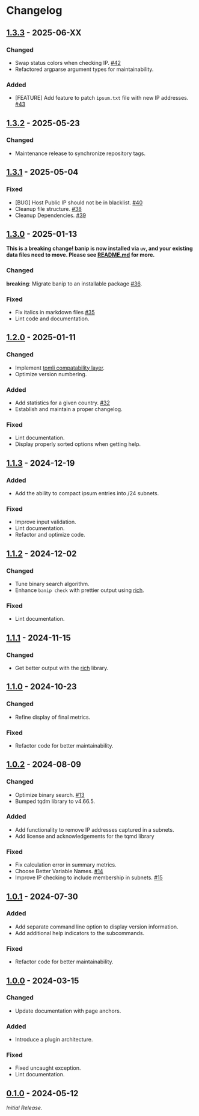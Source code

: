 # Changelog

<!--------------------------------------------------------------------->

## [1.3.3][1.3.3] - 2025-06-XX

### Changed

* Swap status colors when checking IP. [#42][issue42]
* Refactored argparse argument types for maintainability.

### Added

* [FEATURE] Add feature to patch `ipsum.txt` file with new IP addresses.
  [#43][issue43]

<!--------------------------------------------------------------------->

## [1.3.2][1.3.2] - 2025-05-23

### Changed

* Maintenance release to synchronize repository tags.

<!--------------------------------------------------------------------->

## [1.3.1][1.3.1] - 2025-05-04

### Fixed

* [BUG] Host Public IP should not be in blacklist. [#40][issue40]
* Cleanup file structure. [#38][issue38]
* Cleanup Dependencies. [#39][issue39]

<!--------------------------------------------------------------------->

## [1.3.0][1.3.0] - 2025-01-13

**This is a breaking change! banip is now installed via `uv`, and your
existing data files need to move. Please see [README.md][banip] for
more.**

### Changed

**breaking**: Migrate banip to an installable package [#36][issue36].

### Fixed

* Fix italics in markdown files [#35][issue35]
* Lint code and documentation.

<!--------------------------------------------------------------------->

## [1.2.0][1.2.0] - 2025-01-11

### Changed

* Implement [tomli compatability layer][tomli].
* Optimize version numbering.

### Added

* Add statistics for a given country. [#32][issue32]
* Establish and maintain a proper changelog.

### Fixed

* Lint documentation.
* Display properly sorted options when getting help.

<!--------------------------------------------------------------------->

## [1.1.3][1.1.3] - 2024-12-19

### Added

* Add the ability to compact ipsum entries into /24 subnets.

### Fixed

* Improve input validation.
* Lint documentation.
* Refactor and optimize code.

<!--------------------------------------------------------------------->

## [1.1.2][1.1.2] - 2024-12-02

### Changed

* Tune binary search algorithm.
* Enhance `banip check` with prettier output using [rich][rich].

### Fixed

* Lint documentation.

<!--------------------------------------------------------------------->

## [1.1.1][1.1.1] - 2024-11-15

### Changed

* Get better output with the [rich][rich] library.

<!--------------------------------------------------------------------->

## [1.1.0][1.1.0] - 2024-10-23

### Changed

* Refine display of final metrics.

### Fixed

* Refactor code for better maintainability.

<!--------------------------------------------------------------------->

## [1.0.2][1.0.2] - 2024-08-09

### Changed

* Optimize binary search. [#13][issue13]
* Bumped tqdm library to v4.66.5.

### Added

* Add functionality to remove IP addresses captured in a subnets.
* Add license and acknowledgements for the tqmd library

### Fixed

* Fix calculation error in summary metrics.
* Choose Better Variable Names. [#14][issue14]
* Improve IP checking to include membership in subnets. [#15][issue15]

<!--------------------------------------------------------------------->

## [1.0.1][1.0.1] - 2024-07-30

### Added

* Add separate command line option to display version information.
* Add additional help indicators to the subcommands.

### Fixed

* Refactor code for better maintainability.

<!--------------------------------------------------------------------->

## [1.0.0][1.0.0] - 2024-03-15

### Changed

* Update documentation with page anchors.

### Added

* Introduce a plugin architecture.

### Fixed

* Fixed uncaught exception.
* Lint documentation.

<!--------------------------------------------------------------------->

## [0.1.0][0.1.0] - 2024-05-12

_Initial Release._

<!--------------------------------------------------------------------->

[0.1.0]: https://github.com/geozeke/banip/releases/tag/v0.1.0
[1.0.0]: https://github.com/geozeke/banip/releases/tag/V1.0.0
[1.0.1]: https://github.com/geozeke/banip/releases/tag/v1.0.1
[1.0.2]: https://github.com/geozeke/banip/releases/tag/v1.0.2
[1.1.0]: https://github.com/geozeke/banip/releases/tag/v1.1.0
[1.1.1]: https://github.com/geozeke/banip/releases/tag/v1.1.1
[1.1.2]: https://github.com/geozeke/banip/releases/tag/v1.1.2
[1.1.3]: https://github.com/geozeke/banip/releases/tag/v1.1.3
[1.2.0]: https://github.com/geozeke/banip/releases/tag/v1.2.0
[1.3.0]: https://github.com/geozeke/glinkfix/releases/tag/v1.3.0
[1.3.1]: https://github.com/geozeke/banip/releases/tag/v1.3.1
[1.3.2]: https://github.com/geozeke/banip/releases/tag/v1.3.2
[1.3.3]: https://github.com/geozeke/banip/releases/tag/v1.3.3
[banip]: https://github.com/geozeke/banip
[issue13]: https://github.com/geozeke/banip/issues/13
[issue14]: https://github.com/geozeke/banip/issues/14
[issue15]: https://github.com/geozeke/banip/issues/15
[issue32]: https://github.com/geozeke/banip/issues/32
[issue35]: https://github.com/geozeke/banip/issues/35
[issue36]: https://github.com/geozeke/banip/issues/36
[issue38]: https://github.com/geozeke/banip/issues/38
[issue39]: https://github.com/geozeke/banip/issues/39
[issue40]: https://github.com/geozeke/banip/issues/40
[issue42]: https://github.com/geozeke/banip/issues/42
[issue43]: https://github.com/geozeke/banip/issues/43
[rich]: https://github.com/Textualize/rich
[tomli]: https://pypi.org/project/tomli/
